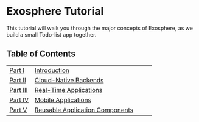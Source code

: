 # Exosphere Tutorial

This tutorial will walk you through the major concepts of Exosphere,
as we build a small Todo-list app together.


## Table of Contents

<table>
  <tr>
    <td><a href="part_1">Part I</a></td>
    <td width="300"><a href="part_1">Introduction</a></td>
  </tr>
  <tr>
    <td><a href="part_2">Part II</a></td>
    <td><a href="part_2">Cloud-Native Backends</a></td>
  </tr>
  <tr>
    <td><a href="part_3">Part III</a></td>
    <td><a href="part_3">Real-Time Applications</a></td>
  </tr>
  <tr>
    <td><a href="part_4">Part IV</a></td>
    <td><a href="part_4">Mobile Applications</a></td>
  </tr>
  <tr>
    <td><a href="part_5">Part V</a></td>
    <td><a href="part_5">Reusable Application Components</a></td>
  </tr>
</table>
